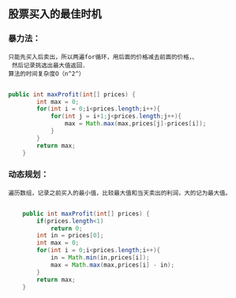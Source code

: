 ## 股票买入的最佳时机

### 暴力法：
	只能先买入后卖出，所以两遍for循环，用后面的价格减去前面的价格，、
     然后记录挑选出最大值返回.
	算法的时间复杂度O（n^2^）

```java

public int maxProfit(int[] prices) {
        int max = 0;
        for(int i = 0;i<prices.length;i++){
            for(int j = i+1;j<prices.length;j++){
                max = Math.max(max,prices[j]-prices[i]);
            }
        }
        return max;
    }


```

### 动态规划：
	遍历数组，记录之前买入的最小值，比较最大值和当天卖出的利润，大的记为最大值。

```java

    public int maxProfit(int[] prices) {
        if(prices.length<1)
            return 0;
        int in = prices[0];
        int max = 0;
        for(int i = 0;i<prices.length;i++){
            in = Math.min(in,prices[i]);
            max = Math.max(max,prices[i] - in);
        }
        return max;
    }

```
